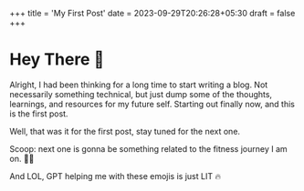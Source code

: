 +++
title = 'My First Post'
date = 2023-09-29T20:26:28+05:30
draft = false
+++

# Hey There 👋

Alright, I had been thinking for a long time to start writing a blog. Not necessarily something technical, but just dump some of the thoughts, learnings, and resources for my future self. Starting out finally now, and this is the first post.

Well, that was it for the first post, stay tuned for the next one.

Scoop: next one is gonna be something related to the fitness journey I am on. 🏋️‍♂️

And LOL, GPT helping me with these emojis is just LIT 🔥
